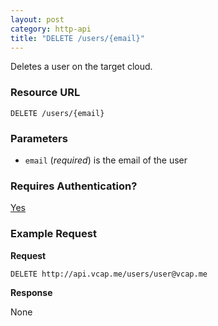 ```yaml
---
layout: post
category: http-api
title: "DELETE /users/{email}"
---
```


Deletes a user on the target cloud.

### Resource URL

`DELETE /users/{email}`

### Parameters

* `email` (*required*) is the email of the user

### Requires Authentication?

[Yes](/http-api/authentication)

### Example Request

**Request**

`DELETE http://api.vcap.me/users/user@vcap.me`

**Response**

None